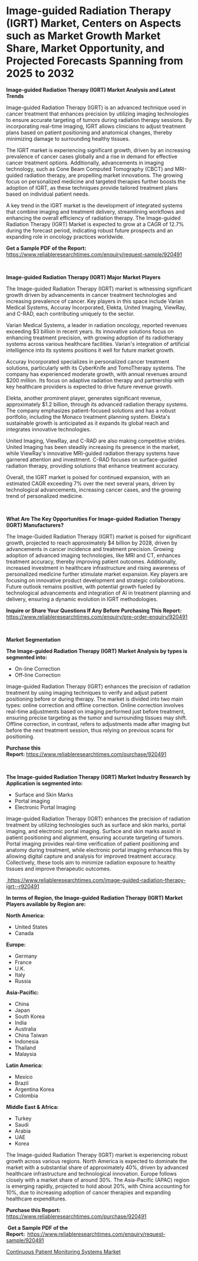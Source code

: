 <p><h1>Image-guided Radiation Therapy (IGRT) Market, Centers on Aspects such as Market Growth Market Share, Market Opportunity, and Projected Forecasts Spanning from 2025 to 2032</h1></p><p><strong>Image-guided Radiation Therapy (IGRT) Market Analysis and Latest Trends</strong></p>
<p><p>Image-guided Radiation Therapy (IGRT) is an advanced technique used in cancer treatment that enhances precision by utilizing imaging technologies to ensure accurate targeting of tumors during radiation therapy sessions. By incorporating real-time imaging, IGRT allows clinicians to adjust treatment plans based on patient positioning and anatomical changes, thereby minimizing damage to surrounding healthy tissues.</p><p>The IGRT market is experiencing significant growth, driven by an increasing prevalence of cancer cases globally and a rise in demand for effective cancer treatment options. Additionally, advancements in imaging technology, such as Cone Beam Computed Tomography (CBCT) and MRI-guided radiation therapy, are propelling market innovations. The growing focus on personalized medicine and targeted therapies further boosts the adoption of IGRT, as these techniques provide tailored treatment plans based on individual patient needs.</p><p>A key trend in the IGRT market is the development of integrated systems that combine imaging and treatment delivery, streamlining workflows and enhancing the overall efficiency of radiation therapy. The Image-guided Radiation Therapy (IGRT) Market is expected to grow at a CAGR of 12.7% during the forecast period, indicating robust future prospects and an expanding role in oncology practices worldwide.</p></p>
<p><strong>Get a Sample PDF of the Report:&nbsp;</strong> <a href="https://www.reliableresearchtimes.com/enquiry/request-sample/920491?utm_campaign=2631&utm_medium=2&utm_source=Github&utm_content=ia&utm_term=04032025&utm_id=image-guided-radiation-therapy-igrt">https://www.reliableresearchtimes.com/enquiry/request-sample/920491</a></p>
<p>&nbsp;</p>
<p><strong>Image-guided Radiation Therapy (IGRT) Major Market Players</strong></p>
<p><p>The Image-guided Radiation Therapy (IGRT) market is witnessing significant growth driven by advancements in cancer treatment technologies and increasing prevalence of cancer. Key players in this space include Varian Medical Systems, Accuray Incorporated, Elekta, United Imaging, ViewRay, and C-RAD, each contributing uniquely to the sector.</p><p>Varian Medical Systems, a leader in radiation oncology, reported revenues exceeding $3 billion in recent years. Its innovative solutions focus on enhancing treatment precision, with growing adoption of its radiotherapy systems across various healthcare facilities. Varian's integration of artificial intelligence into its systems positions it well for future market growth.</p><p>Accuray Incorporated specializes in personalized cancer treatment solutions, particularly with its CyberKnife and TomoTherapy systems. The company has experienced moderate growth, with annual revenues around $200 million. Its focus on adaptive radiation therapy and partnership with key healthcare providers is expected to drive future revenue growth.</p><p>Elekta, another prominent player, generates significant revenue, approximately $1.2 billion, through its advanced radiation therapy systems. The company emphasizes patient-focused solutions and has a robust portfolio, including the Monaco treatment planning system. Elekta's sustainable growth is anticipated as it expands its global reach and integrates innovative technologies.</p><p>United Imaging, ViewRay, and C-RAD are also making competitive strides. United Imaging has been steadily increasing its presence in the market, while ViewRay's innovative MRI-guided radiation therapy systems have garnered attention and investment. C-RAD focuses on surface-guided radiation therapy, providing solutions that enhance treatment accuracy.</p><p>Overall, the IGRT market is poised for continued expansion, with an estimated CAGR exceeding 7% over the next several years, driven by technological advancements, increasing cancer cases, and the growing trend of personalized medicine.</p></p>
<p>&nbsp;</p>
<p><strong>What Are The Key Opportunities For Image-guided Radiation Therapy (IGRT) Manufacturers?</strong></p>
<p><p>The Image-Guided Radiation Therapy (IGRT) market is poised for significant growth, projected to reach approximately $4 billion by 2028, driven by advancements in cancer incidence and treatment precision. Growing adoption of advanced imaging technologies, like MRI and CT, enhances treatment accuracy, thereby improving patient outcomes. Additionally, increased investment in healthcare infrastructure and rising awareness of personalized medicine further stimulate market expansion. Key players are focusing on innovative product development and strategic collaborations. Future outlook remains positive, with potential growth fueled by technological advancements and integration of AI in treatment planning and delivery, ensuring a dynamic evolution in IGRT methodologies.</p></p>
<p><strong>Inquire or Share Your Questions If Any Before Purchasing This Report:</strong> <a href="https://www.reliableresearchtimes.com/enquiry/pre-order-enquiry/920491?utm_campaign=2631&utm_medium=2&utm_source=Github&utm_content=ia&utm_term=04032025&utm_id=image-guided-radiation-therapy-igrt">https://www.reliableresearchtimes.com/enquiry/pre-order-enquiry/920491</a></p>
<p>&nbsp;</p>
<p><strong>Market Segmentation</strong></p>
<p><strong>The Image-guided Radiation Therapy (IGRT) Market Analysis by types is segmented into:</strong></p>
<p><ul><li>On-line Correction</li><li>Off-line Correction</li></ul></p>
<p><p>Image-guided Radiation Therapy (IGRT) enhances the precision of radiation treatment by using imaging techniques to verify and adjust patient positioning before or during therapy. The market is divided into two main types: online correction and offline correction. Online correction involves real-time adjustments based on imaging performed just before treatment, ensuring precise targeting as the tumor and surrounding tissues may shift. Offline correction, in contrast, refers to adjustments made after imaging but before the next treatment session, thus relying on previous scans for positioning.</p></p>
<p><strong>Purchase this Report:&nbsp;</strong><a href="https://www.reliableresearchtimes.com/purchase/920491?utm_campaign=2631&utm_medium=2&utm_source=Github&utm_content=ia&utm_term=04032025&utm_id=image-guided-radiation-therapy-igrt">https://www.reliableresearchtimes.com/purchase/920491</a></p>
<p>&nbsp;</p>
<p><strong>The Image-guided Radiation Therapy (IGRT) Market Industry Research by Application is segmented into:</strong></p>
<p><ul><li>Surface and Skin Marks</li><li>Portal imaging</li><li>Electronic Portal Imaging</li></ul></p>
<p><p>Image-guided Radiation Therapy (IGRT) enhances the precision of radiation treatment by utilizing technologies such as surface and skin marks, portal imaging, and electronic portal imaging. Surface and skin marks assist in patient positioning and alignment, ensuring accurate targeting of tumors. Portal imaging provides real-time verification of patient positioning and anatomy during treatment, while electronic portal imaging enhances this by allowing digital capture and analysis for improved treatment accuracy. Collectively, these tools aim to minimize radiation exposure to healthy tissues and improve therapeutic outcomes.</p></p>
<p><a href="https://www.reliableresearchtimes.com/image-guided-radiation-therapy-igrt--r920491?utm_campaign=2631&utm_medium=2&utm_source=Github&utm_content=ia&utm_term=04032025&utm_id=image-guided-radiation-therapy-igrt">&nbsp;https://www.reliableresearchtimes.com/image-guided-radiation-therapy-igrt--r920491</a></p>
<p><strong>In terms of Region, the Image-guided Radiation Therapy (IGRT) Market Players available by Region are:</strong></p>
<p>
    <p> <strong> North America: </strong>
        <ul>
            <li>United States</li>
            <li>Canada</li>
        </ul>
        </p> 
    <p> <strong> Europe: </strong>
        <ul>
            <li>Germany</li>
            <li>France</li>
            <li>U.K.</li>
            <li>Italy</li>
            <li>Russia</li>
        </ul>
        </p> 
    <p> <strong> Asia-Pacific: </strong>
        <ul>
            <li>China</li>
            <li>Japan</li>
            <li>South Korea</li>
            <li>India</li>
            <li>Australia</li>
            <li>China Taiwan</li>
            <li>Indonesia</li>
            <li>Thailand</li>
            <li>Malaysia</li>
        </ul>
        </p> 
    <p> <strong> Latin America: </strong>
        <ul>
            <li>Mexico</li>
            <li>Brazil</li>
            <li>Argentina Korea</li>
            <li>Colombia</li>
        </ul>
        </p> 
    <p> <strong> Middle East & Africa: </strong>
        <ul>
            <li>Turkey</li>
            <li>Saudi</li>
            <li>Arabia</li>
            <li>UAE</li>
            <li>Korea</li>
        </ul>
    </p>
    </p>
<p><p>The Image-guided Radiation Therapy (IGRT) market is experiencing robust growth across various regions. North America is expected to dominate the market with a substantial share of approximately 40%, driven by advanced healthcare infrastructure and technological innovation. Europe follows closely with a market share of around 30%. The Asia-Pacific (APAC) region is emerging rapidly, projected to hold about 20%, with China accounting for 10%, due to increasing adoption of cancer therapies and expanding healthcare expenditures.</p></p>
<p><strong>Purchase this Report: </strong><a href="https://www.reliableresearchtimes.com/purchase/920491?utm_campaign=2631&utm_medium=2&utm_source=Github&utm_content=ia&utm_term=04032025&utm_id=image-guided-radiation-therapy-igrt">https://www.reliableresearchtimes.com/purchase/920491</a></p>
<p>&nbsp;<strong>Get a Sample PDF of the Report:&nbsp;&nbsp;</strong><a href="https://www.reliableresearchtimes.com/enquiry/request-sample/920491?utm_campaign=2631&utm_medium=2&utm_source=Github&utm_content=ia&utm_term=04032025&utm_id=image-guided-radiation-therapy-igrt">https://www.reliableresearchtimes.com/enquiry/request-sample/920491</a></p>
<p><strong></strong></p>
<p><p><a href="https://github.com/skerretflossie9297/Market-Research-Report-List-1/blob/main/continuous-patient-monitoring-systems-market.md?utm_campaign=2631&utm_medium=2&utm_source=Github&utm_content=ia&utm_term=04032025&utm_id=image-guided-radiation-therapy-igrt">Continuous Patient Monitoring Systems Market</a></p></p>